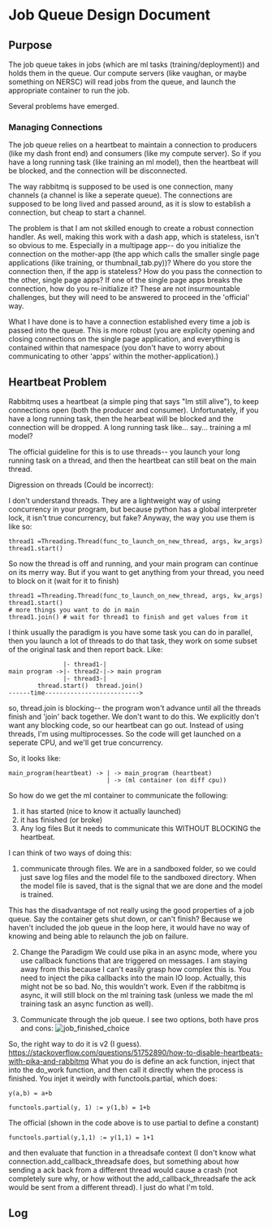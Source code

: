 # Job Queue Design Document

## Purpose
The job queue takes in jobs (which are ml tasks (training/deployment)) and holds them in the queue.
Our compute servers (like vaughan, or maybe something on NERSC) will read jobs from the queue, and launch the appropriate container to run the job.

Several problems have emerged.

### Managing Connections
The job queue relies on a heartbeat to maintain a connection to producers (like my dash front end) and consumers (like my compute server). So if you have a long running task (like training an ml model), then the heartbeat will be blocked, and the connection will be disconnected.

The way rabbitmq is supposed to be used is one connection, many channels (a channel is like a seperate queue). The connections are supposed to be long lived and passed around, as it is slow to establish a connection, but cheap to start a channel.

The problem is that I am not skilled enough to create a robust connection handler. As well, making this work with a dash app, which is stateless, isn't so obvious to me. Especially in a multipage app-- do you initialize the connection on the mother-app (the app which calls the smaller single page applications (like training, or thumbnail_tab.py))? Where do you store the connection then, if the app is stateless? How do you pass the connection to the other, single page apps? If one of the
single page apps breaks the connection, how do you re-initialize it?
These are not insurmountable challenges, but they will need to be answered to proceed in the 'official' way.

What I have done is to have a connection established every time a job is passed into the queue. This is more robust (you are explicity opening and closing connections on the single page application, and everything is contained within that namespace (you don't have to worry about communicating to other 'apps' within the mother-application).)

## Heartbeat Problem

Rabbitmq uses a heartbeat (a simple ping that says "Im still alive"), to keep connections open (both the producer and consumer). Unfortunately, if you have a long running task, then the hearbeat will be blocked and the connection will be dropped. A long running task like... say... training a ml model? 

The official guideline for this is to use threads-- you launch your long running task on a thread, and then the heartbeat can still beat on the main thread. 

Digression on threads (Could be incorrect):

I don't understand threads. They are a lightweight way of using concurrency in your program, but because python has a global interpreter lock, it isn't true concurrency, but fake? Anyway, the way you use them is like so:

```
thread1 =Threading.Thread(func_to_launch_on_new_thread, args, kw_args)
thread1.start()
```
So now the thread is off and running, and your main program can continue on its merry way.
But if you want to get anything from your thread, you need to block on it (wait for it to finish)

```
thread1 =Threading.Thread(func_to_launch_on_new_thread, args, kw_args)
thread1.start()
# more things you want to do in main
thread1.join() # wait for thread1 to finish and get values from it
```
I think usually the paradigm is you have some task you can do in parallel, then you launch a lot of threads to
do that task, they work on some subset of the original task and then report back. Like:
```
               |- thread1-|
main program ->|- thread2-|-> main program
               |- thread3-|
        thread.start()  thread.join()
------time-------------------------->
```
so, thread.join is blocking-- the program won't advance until all the threads finish and 'join' back together. 
We don't want to do this. We explicitly don't want any blocking code, so our heartbeat can go out.
Instead of using threads, I'm using multiprocesses. So the code will get launched on a seperate CPU, and we'll get
true concurrency. 

So, it looks like:
```
main_program(heartbeat) -> | -> main_program (heartbeat) 
                           | -> (ml container (on diff cpu))
```
So how do we get the ml container to communicate the following:
1. it has started (nice to know it actually launched)
2. it has finished (or broke)
3. Any log files
But it needs to communicate this WITHOUT BLOCKING the heartbeat.

I can think of two ways of doing this:
1. communicate through files. We are in a sandboxed folder, so we could just save log files and the model file to the sandboxed directory. When the model file is saved, that is the signal that we are done and the model is trained.

This has the disadvantage of not really using the good properties of a job queue. Say the container gets shut down, or can't finish? Because we haven't included the job queue in the loop here, it would have no way of knowing and being able to relaunch the job on failure.

2. Change the Paradigm
We could use pika in an async mode, where you use callback functions that are triggered on messages. I am staying away from this because I can't easily grasp how complex this is. You need to inject the pika callbacks into the main IO loop. Actually, this might not be so bad. No, this wouldn't work. Even if the rabbitmq is async, it will still block on the ml training task (unless we made the ml training task an async function as well).

2. Communicate through the job queue.
I see two options, both have pros and cons:
![job_finished_choice](https://user-images.githubusercontent.com/990372/121726353-4881a980-ca9f-11eb-8cfc-3d68fe4afe88.png)

So, the right way to do it is v2 (I guess).
https://stackoverflow.com/questions/51752890/how-to-disable-heartbeats-with-pika-and-rabbitmq
What you do is define an ack function, inject that into the do_work function, and then call it directly when the process is finished. You injet it weirdly with functools.partial, which does:
```
y(a,b) = a+b

functools.partial(y, 1) := y(1,b) = 1+b
```
The official (shown in the code above is to use partial to define a constant)
```
functools.partial(y,1,1) := y(1,1) = 1+1
```
and then evaluate that function in a threadsafe context (I don't know what connection.add_callback_threadsafe does, but something about how sending a ack back from a different thread would cause a crash (not completely sure why, or how without the add_callback_threadsafe the ack would be sent from a different thread). I just do what I'm told.



## Log
